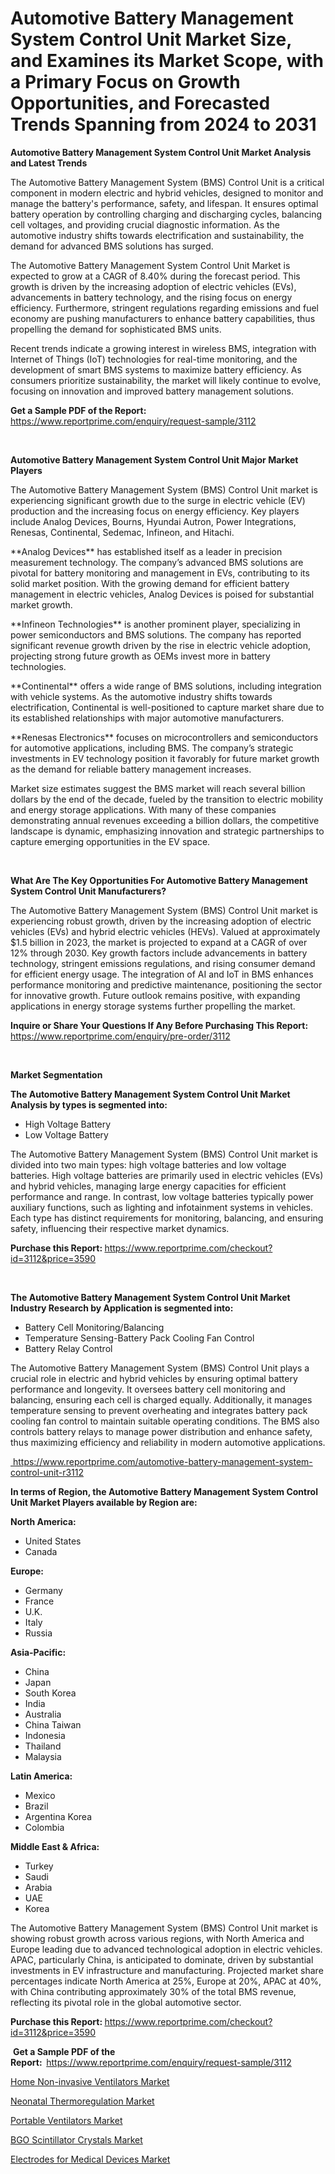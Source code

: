 <p><h1>Automotive Battery Management System Control Unit Market Size, and Examines its Market Scope, with a Primary Focus on Growth Opportunities, and Forecasted Trends Spanning from 2024 to 2031</h1></p><p><strong>Automotive Battery Management System Control Unit Market Analysis and Latest Trends</strong></p>
<p><p>The Automotive Battery Management System (BMS) Control Unit is a critical component in modern electric and hybrid vehicles, designed to monitor and manage the battery's performance, safety, and lifespan. It ensures optimal battery operation by controlling charging and discharging cycles, balancing cell voltages, and providing crucial diagnostic information. As the automotive industry shifts towards electrification and sustainability, the demand for advanced BMS solutions has surged.</p><p>The Automotive Battery Management System Control Unit Market is expected to grow at a CAGR of 8.40% during the forecast period. This growth is driven by the increasing adoption of electric vehicles (EVs), advancements in battery technology, and the rising focus on energy efficiency. Furthermore, stringent regulations regarding emissions and fuel economy are pushing manufacturers to enhance battery capabilities, thus propelling the demand for sophisticated BMS units.</p><p>Recent trends indicate a growing interest in wireless BMS, integration with Internet of Things (IoT) technologies for real-time monitoring, and the development of smart BMS systems to maximize battery efficiency. As consumers prioritize sustainability, the market will likely continue to evolve, focusing on innovation and improved battery management solutions.</p></p>
<p><strong>Get a Sample PDF of the Report:&nbsp;</strong> <a href="https://www.reportprime.com/enquiry/request-sample/3112">https://www.reportprime.com/enquiry/request-sample/3112</a></p>
<p>&nbsp;</p>
<p><strong>Automotive Battery Management System Control Unit Major Market Players</strong></p>
<p><p>The Automotive Battery Management System (BMS) Control Unit market is experiencing significant growth due to the surge in electric vehicle (EV) production and the increasing focus on energy efficiency. Key players include Analog Devices, Bourns, Hyundai Autron, Power Integrations, Renesas, Continental, Sedemac, Infineon, and Hitachi.</p><p>**Analog Devices** has established itself as a leader in precision measurement technology. The company’s advanced BMS solutions are pivotal for battery monitoring and management in EVs, contributing to its solid market position. With the growing demand for efficient battery management in electric vehicles, Analog Devices is poised for substantial market growth.</p><p>**Infineon Technologies** is another prominent player, specializing in power semiconductors and BMS solutions. The company has reported significant revenue growth driven by the rise in electric vehicle adoption, projecting strong future growth as OEMs invest more in battery technologies. </p><p>**Continental** offers a wide range of BMS solutions, including integration with vehicle systems. As the automotive industry shifts towards electrification, Continental is well-positioned to capture market share due to its established relationships with major automotive manufacturers.</p><p>**Renesas Electronics** focuses on microcontrollers and semiconductors for automotive applications, including BMS. The company’s strategic investments in EV technology position it favorably for future market growth as the demand for reliable battery management increases.</p><p>Market size estimates suggest the BMS market will reach several billion dollars by the end of the decade, fueled by the transition to electric mobility and energy storage applications. With many of these companies demonstrating annual revenues exceeding a billion dollars, the competitive landscape is dynamic, emphasizing innovation and strategic partnerships to capture emerging opportunities in the EV space.</p></p>
<p>&nbsp;</p>
<p><strong>What Are The Key Opportunities For Automotive Battery Management System Control Unit Manufacturers?</strong></p>
<p><p>The Automotive Battery Management System (BMS) Control Unit market is experiencing robust growth, driven by the increasing adoption of electric vehicles (EVs) and hybrid electric vehicles (HEVs). Valued at approximately $1.5 billion in 2023, the market is projected to expand at a CAGR of over 12% through 2030. Key growth factors include advancements in battery technology, stringent emissions regulations, and rising consumer demand for efficient energy usage. The integration of AI and IoT in BMS enhances performance monitoring and predictive maintenance, positioning the sector for innovative growth. Future outlook remains positive, with expanding applications in energy storage systems further propelling the market.</p></p>
<p><strong>Inquire or Share Your Questions If Any Before Purchasing This Report:</strong> <a href="https://www.reportprime.com/enquiry/pre-order/3112">https://www.reportprime.com/enquiry/pre-order/3112</a></p>
<p>&nbsp;</p>
<p><strong>Market Segmentation</strong></p>
<p><strong>The Automotive Battery Management System Control Unit Market Analysis by types is segmented into:</strong></p>
<p><ul><li>High Voltage Battery</li><li>Low Voltage Battery</li></ul></p>
<p><p>The Automotive Battery Management System (BMS) Control Unit market is divided into two main types: high voltage batteries and low voltage batteries. High voltage batteries are primarily used in electric vehicles (EVs) and hybrid vehicles, managing large energy capacities for efficient performance and range. In contrast, low voltage batteries typically power auxiliary functions, such as lighting and infotainment systems in vehicles. Each type has distinct requirements for monitoring, balancing, and ensuring safety, influencing their respective market dynamics.</p></p>
<p><strong>Purchase this Report:&nbsp;</strong><a href="https://www.reportprime.com/checkout?id=3112&price=3590">https://www.reportprime.com/checkout?id=3112&price=3590</a></p>
<p>&nbsp;</p>
<p><strong>The Automotive Battery Management System Control Unit Market Industry Research by Application is segmented into:</strong></p>
<p><ul><li>Battery Cell Monitoring/Balancing</li><li>Temperature Sensing-Battery Pack Cooling Fan Control</li><li>Battery Relay Control</li></ul></p>
<p><p>The Automotive Battery Management System (BMS) Control Unit plays a crucial role in electric and hybrid vehicles by ensuring optimal battery performance and longevity. It oversees battery cell monitoring and balancing, ensuring each cell is charged equally. Additionally, it manages temperature sensing to prevent overheating and integrates battery pack cooling fan control to maintain suitable operating conditions. The BMS also controls battery relays to manage power distribution and enhance safety, thus maximizing efficiency and reliability in modern automotive applications.</p></p>
<p><a href="https://www.reportprime.com/automotive-battery-management-system-control-unit-r3112">&nbsp;https://www.reportprime.com/automotive-battery-management-system-control-unit-r3112</a></p>
<p><strong>In terms of Region, the Automotive Battery Management System Control Unit Market Players available by Region are:</strong></p>
<p>
    <p> <strong> North America: </strong>
        <ul>
            <li>United States</li>
            <li>Canada</li>
        </ul>
        </p> 
    <p> <strong> Europe: </strong>
        <ul>
            <li>Germany</li>
            <li>France</li>
            <li>U.K.</li>
            <li>Italy</li>
            <li>Russia</li>
        </ul>
        </p> 
    <p> <strong> Asia-Pacific: </strong>
        <ul>
            <li>China</li>
            <li>Japan</li>
            <li>South Korea</li>
            <li>India</li>
            <li>Australia</li>
            <li>China Taiwan</li>
            <li>Indonesia</li>
            <li>Thailand</li>
            <li>Malaysia</li>
        </ul>
        </p> 
    <p> <strong> Latin America: </strong>
        <ul>
            <li>Mexico</li>
            <li>Brazil</li>
            <li>Argentina Korea</li>
            <li>Colombia</li>
        </ul>
        </p> 
    <p> <strong> Middle East & Africa: </strong>
        <ul>
            <li>Turkey</li>
            <li>Saudi</li>
            <li>Arabia</li>
            <li>UAE</li>
            <li>Korea</li>
        </ul>
    </p>
    </p>
<p><p>The Automotive Battery Management System (BMS) Control Unit market is showing robust growth across various regions, with North America and Europe leading due to advanced technological adoption in electric vehicles. APAC, particularly China, is anticipated to dominate, driven by substantial investments in EV infrastructure and manufacturing. Projected market share percentages indicate North America at 25%, Europe at 20%, APAC at 40%, with China contributing approximately 30% of the total BMS revenue, reflecting its pivotal role in the global automotive sector.</p></p>
<p><strong>Purchase this Report: </strong><a href="https://www.reportprime.com/checkout?id=3112&price=3590">https://www.reportprime.com/checkout?id=3112&price=3590</a></p>
<p>&nbsp;<strong>Get a Sample PDF of the Report:&nbsp;&nbsp;</strong><a href="https://www.reportprime.com/enquiry/request-sample/3112">https://www.reportprime.com/enquiry/request-sample/3112</a></p>
<p><strong></strong></p>
<p><p><a href="https://issuu.com/reportprime-2/docs/home-non-invasive-ventilators-marke_90d290ce3d545f">Home Non-invasive Ventilators Market</a></p><p><a href="https://www.linkedin.com/pulse/global-neonatal-thermoregulation-market-status-2024-2031-forecast-on9te?trackingId=GLgt3XniSLCaXVGrkIJhLQ%3D%3D">Neonatal Thermoregulation Market</a></p><p><a href="https://www.linkedin.com/pulse/market-forecast-global-portable-ventilators-trends-impact-analysis-s9xbe?trackingId=EF3gguDPTE%2BSBgUyi2DT9g%3D%3D">Portable Ventilators Market</a></p><p><a href="https://issuu.com/reportprime-2/docs/bgo-scintillator-crystals-market-si_3847abd15c4b3b">BGO Scintillator Crystals Market</a></p><p><a href="https://www.linkedin.com/pulse/electrodes-medical-devices-market-trends-focusing-insight-rnh4e?trackingId=PeC0cgJnSlqqtcWO%2FkbokA%3D%3D">Electrodes for Medical Devices Market</a></p></p>